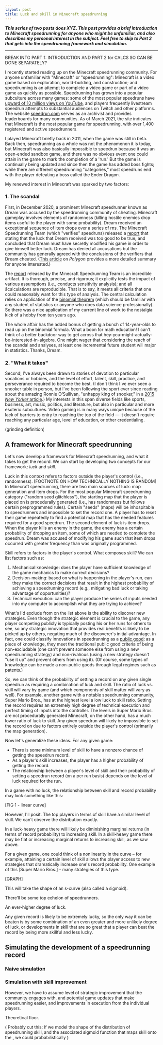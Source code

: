 ```yaml
---
layout: post
title: Luck and skill in Minecraft speedrunning
---
```


***This series of two posts does XYZ. This post provides a brief introduction to Minecraft speedrunning for anyone who might be unfamiliar, and also describes my personal interest in the subject. Feel free to skip to Part 2 that gets into the speedrunning framework and simulation.***

---

BREAK INTO PART 1: INTRODUCTION AND PART 2 for CALCS SO CAN BE DONE SEPARATELY?

I recently started reading up on the Minecraft speedrunning community. For anyone unfamiliar with "Minecraft" or "speedrunning": Minecraft is a video game based on exploration, world-building, and construction; and speedrunning is an attempt to complete a video game or part of a video game as quickly as possible. Speedrunning has grown into a popular subculture across many games: some of the most popular speedruns have [upward of 10 million views on YouTube](https://www.youtube.com/watch?v=CFkv6DtKf3w), and players frequently livestream speedrun attempts to substantial audiences on Twitch and other platforms. The website [speedrun.com](www.speedrun.com) serves as an archivist and provides leaderboards for many communities. As of March 2021, the site indicates that  Minecraft is the most popular game for speedrunning, with over 1,400 registered and active speedrunners.


I played Minecraft briefly back in 2011, when the game was still in beta. Back then, speedrunning as a whole was not the phenomenon it is today, but Minecraft was also basically impossible to speedrun because it was an open-ended sandbox game, and there was no obvious event one could attain in the game to mark the completion of a 'run.' But the game is continually being updated and since then the game has added boss fights; while there are different speedrunning "categories," most speedruns end with the player defeating a boss called the Ender Dragon.

My renewed interest in Minecraft was sparked by two factors:

### 1. The scandal

First, in December 2020, a prominent Minecraft speedrunner known as Dream was accused by the speedrunning community of cheating. Minecraft gameplay involves elements of randomness (killing hostile enemies drop items useful to the player with some probability). Dream received an exceptional sequence of item drops over a series of rns. The Minecraft Speedrunning Team (which "verifies" speedruns) released a [report](https://mcspeedrun.com/dream.pdf) that stating that the luck that Dream received was too good to be true, and concluded that Dream must have secretly modified his game in order to give himself better luck. Dream has denied all accusations but the community has generally agreed with the conclusions of the verifiers that Dream cheated. ([This article](https://www.polygon.com/2020/12/15/22176341/minecraft-youtube-dream-speedrun-cheating-mod-world-record-piglin) on *Polygon* provides a more detailed summary for anyone interested.)

The [report](https://mcspeedrun.com/dream.pdf) released by the Minecraft Speedrunning Team is an incredible artifact. It is thorough, precise, and rigorous; it explicitly tests the impact of various assumptions (i.e., conducts sensitivity analysis); and all åcalculations are reproducible. That is to say, it meets all criteria that one could reasonably want for this type of analysis. The central calculation relies on application of the [binomial theorem](https://www.statisticshowto.com/probability-and-statistics/binomial-theorem/binomial-distribution-formula/) (which should be familiar with any student of statistics or anyone who does data science professionally). So there was a nice application of my current line of work to the nostalgia kick of a hobby from ten years ago. 

The whole affair has the added bonus of getting a bunch of 14-year-olds to read up on the binomial formula. What a boon for math education! I can't think of a better backdoor way to get across that hey-you-might-actually-be-interested-in-algebra. One might wager that considering the reach of the scandal and analyses, at least one incremental future student will major in statistics. Thanks, Dream.

### 2. "What it takes"

Second, I've always been drawn to stories of devotion to particular vocations or hobbies, and the level of effort, talent, skill, practice, and perseverance required to become the best. (I don't think I've ever seen a snooker table in person, but I've been following the sport ever since reading about the amazing Ronnie O'Sullivan, "unhappy king of snooker," in a [2015 *New Yorker* article](https://www.newyorker.com/magazine/2015/03/30/follow-the-white-ball).) My interests in this span diverse fields like sports, business, art, music, politics, and literature, but also in particular and more esoteric subcultures. Video gaming is in many ways unique because of the lack of barriers  to entry to reaching the top of the field — it doesn't require reaching any particular age, level of education, or other credentialing.

(grinding definition)



## A framework for Minecraft speedrunning

Let's now develop a framework for Minecraft speedrunning, and what it takes to get the record. We can start by developing two concepts for our framework: *luck* and *skill*.

Luck in this context refers to factors outside the player's control (i.e., randomness). [FOOTNOTE ON HOW TECHNICALLY NOTHING IS RANDOM] In Minecraft speedrunning, there are two main sources of luck: map generation and item drops. For the most popular Minecraft speedrunning category ("random seed glitchless"), the starting map that the player is placed on is procedurally generated (i.e., has randomness but follows certain preprogrammed rules). Certain "seeds" (maps) will be inhospitable to speedrunners and impossible to set the record one. A player has to reset their game repeatedly to find a potential map that has the needed features required for a good speedrun. The second element of luck is item drops. When the player kills an enemy in the game, the enemy has a certain probability of dropping an item, some of which are needed to complete the speedrun. Dream was accused of modifying his game such that item drops occurred with greater frequency than was originally programmed.

Skill refers to factors in the player's control. What composes skill? We can list factors such as:

1. Mechanical knowledge: does the player have sufficient knowledge of the game mechanics to make correct decisions?
1. Decision-making: based on what is happening in the player's run, can they make the correct decisions that result in the highest probability of achieving a speedrunning record (e.g., mitigating bad luck or taking advantage of opportunities)?
1. Technical execution: can the player produce the series of inputs needed into my computer to accomplish what they are trying to achieve?
   
What's I'd exclude from on the list above is the ability to discover new strategies. Even though the strategic element is crucial to the game, any player competing publicly is typically posting his or her runs for others to see, so any strategic innovation that provides real benefits is likely to be picked up by others, negating much of the discoverer's initial advantage. In fact, one could classify innovations in speedrunning as a [public good](https://en.wikipedia.org/wiki/Public_good_(economics)): as a piece of knowledge, they meet the traditional public good criteria of being non-excludable (one can't prevent someone else from using a new speedrunning strategy) and non-rivalrous (using a new strategy doesn't "use it up" and prevent others from using it). (Of course, some types of knowledge can be made a non-public goods through legal regimes such as patents.)

So, we can think of the probability of setting a record on any given single speedrun as requiring a combination of luck and skill. The ratio of luck vs. skill will vary by game (and which components of skill matter will vary as well). For example, another game with a notable speedrunning community, Super Mario Bros., has at the highest level a low luck to skill ratio. Setting the record requires an extremely high degree of technical execution and perfect timing of inputs into the controller. The levels in Super Mario Bros. are not procedurally generated Minecraft, on the other hand, has a much lower ratio of luck to skill. Any given speedrun will likely be impossible to set the record on due to factors entirely outside the player's control (primarily the map generation). 

Now let's generalize these ideas. For any given game:

- There is some minimum level of skill to have a nonzero chance of getting the speedrun record.
- As a player's skill increases, the player has a higher probability of getting the record.
- The relationship between a player's level of skill and their probability of setting a speedrun record (on a per run basis) depends on the level of luck required for the run.

In a game with no luck, the relationship between skill and record probability may look something like this:

[FIG 1 - linear curve]

However, I'll posit. The top players in terms of skill have a similar level of skill. We can't observe the distribution exactly.

In a luck-heavy game there will likely be diminishing marginal returns (in terms of record probability) to increasing skill. In a skill-heavy game there may be flat or increasing marginal returns to increasing skill, as we saw above.

For a given game, one could think of a nonlinearity in the curve – for example, attaining a certain level of skill allows the player access to new strategies that dramatically increase one's record probability. One example of this [Super Mario Bros.] - many strategies of this type.

[GRAPH]



This will take the shape of an s-curve (also called a sigmoid).

There'll be some top echelon of speedrunners.

An ever-higher degree of luck. 

Any given record is likely to be extremely lucky, so the only way it can be beaten is by some combination of an even greater and more unlikely degree of luck, or developments in skill that are so great that a player can beat the record by being more skillful and less lucky. 

## Simulating the development of a speedrunning record


### Naive simulation

### Simulation with skill improvement 
However, we have to assume level of strategic improvement that the community engages with, and potential game updates that make speedrunning easier, and improvements in execution from the individual players.

Theoretical floor. 

( Probably cut this: If we model the shape of the distribution of speedrunning skill, and the associated sigmoid function that maps skill onto the , we could probabilistically )